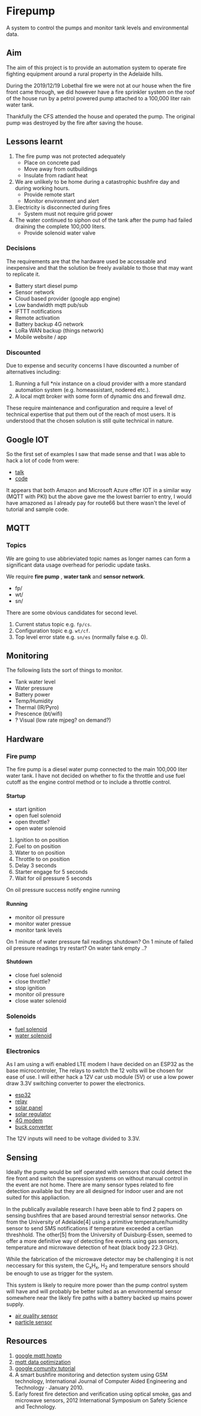 # Firepump

A system to control the pumps and monitor tank levels and environmental data.

## Aim

The aim of this project is to provide an automation system to operate fire fighting equipment around a rural property in the Adelaide hills.

During the 2019/12/19 Lobethal fire we were not at our house when the fire front came through, we did however have a fire sprinkler system on the roof of the house run by a petrol powered pump attached to a 100,000 liter rain water tank.

Thankfully the CFS attended the house and operated the pump. The original pump was destroyed by the fire after saving the house.

## Lessons learnt

1. The fire pump was not protected adequately
    * Place on concrete pad
    * Move away from outbuildings
    * Insulate from radiant heat
1. We are unlikely to be home during a catastrophic bushfire day and during working hours.
    * Provide remote start
    * Monitor environment and alert
1. Electricity is disconnected during fires
    * System must not require grid power
1. The water continued to siphon out of the tank after the pump had failed draining the complete 100,000 liters.
    * Provide solenoid water valve

### Decisions

The requirements are that the hardware used be accessable and inexpensive and that the solution be freely available to those that may want to replicate it.

* Battery start diesel pump
* Sensor network
* Cloud based provider (google app engine)
* Low bandwidth mqtt pub/sub
* IFTTT notifications
* Remote activation
* Battery backup 4G network
* LoRa WAN backup (things network)
* Mobile website / app

### Discounted

Due to expense and security concerns I have discounted a number of alternatives including:

1. Running a full *nix instance on a cloud provider with a more standard automation system (e.g. homeassistant, nodered etc.).
1. A local mqtt broker with some form of dynamic dns and firewall dmz.

These require maintenance and configuration and require a level of technical expertise that put them out of the reach of most users. It is understood that the chosen solution is still quite technical in nature.

## Google IOT

So the first set of examples I saw that made sense and that I was able to hack a lot of code from were:

* [talk](https://www.youtube.com/watch?v=RYaprBSDy8A)
* [code](https://github.com/GabeWeiss/GoogleIoTCoreApp)

It appears that both Amazon and Microsoft Azure offer IOT in a similar way (MQTT with PKI) but the above gave me the lowest barrier to entry, I would have amazoned as I already pay for route66 but there wasn't the level of tutorial and sample code.

## MQTT

### Topics

We are going to use abbrieviated topic names as longer names can form a significant data usage overhead for periodic update tasks.

We require **fire pump** , **water tank** and **sensor network**.

* fp/
* wt/
* sn/

There are some obvious candidates for second level.

1. Current status topic e.g. ```fp/cs```.
1. Configuration topic e.g. ```wt/cf```.
1. Top level error state e.g. ```sn/es``` (normally false e.g. 0).

## Monitoring

The following lists the sort of things to monitor.

* Tank water level
* Water pressure
* Battery power
* Temp/Humidity
* Thermal (IR/Pyro)
* Prescence (bt/wifi)
* ? Visual (low rate mjpeg? on demand?)

## Hardware

### Fire pump

The fire pump is a diesel water pump connected to the main 100,000 liter water tank. I have not decided on whether to fix the throttle and use fuel cutoff as the engine control method or to include a throttle control.

#### Startup

* start ignition
* open fuel solenoid
* open throttle?
* open water solenoid

1. Ignition to on position
1. Fuel to on position
1. Water to on position
1. Throttle to on position
1. Delay 3 seconds
1. Starter engage for 5 seconds
1. Wait for oil pressure 5 seconds

On oil pressure success notify engine running

#### Running

* monitor oil pressure
* monitor water pressue
* monitor tank levels

On 1 minute of water pressure fail readings shutdown?
On 1 minute of failed oil pressure readings try restart?
On water tank empty ..?

#### Shutdown

* close fuel solenoid
* close throttle?
* stop ignition
* monitor oil pressure
* close water solenoid

### Solenoids

* [fuel solenoid](https://www.scintex.com.au/products/3-port-fuel-tank-selection-valve?variant=1270771211&currency=AUD&gclid=CjwKCAiAmNbwBRBOEiwAqcwwpfJ-OWstGg5RwaJ8cr4Gg1HaP5qT8d3JW9wu6q22A98V62j6yuyRLxoCGCgQAvD_BwE)
* [water solenoid](https://www.valvesonline.com.au/stainless-steel-general-purpose-zero-differential)

### Electronics

As I am using a wifi enabled LTE modem I have decided on an ESP32 as the base microcontroler, The relays to switch the 12 volts will be chosen for ease of use. I will either hack a 12V car usb module (5V) or use a low power draw 3.3V switching converter to power the electronics.

* [esp32](https://au.mouser.com/ProductDetail/Espressif-Systems/ESP32-DevKitC?qs=chTDxNqvsyn3pn4VyZwnyQ%3D%3D&vip=1&gclid=Cj0KCQiAgebwBRDnARIsAE3eZjSaMIxOQwbbzKJRoOLgDx2BNb10Zq_RORYd0BP7vRTPr6sH7-kzmIoaAlpFEALw_wcB)
* [relay](https://www.seeedstudio.com/Grove-Relay.html)
* [solar panel](https://www.jaycar.com.au/12v-40w-monocrystalline-solar-panel/p/ZM9056)
* [solar regulator](https://www.jaycar.com.au/12v-6a-battery-charging-regulator-for-solar-panels/p/AA0348)
* [4G modem](https://www.telstra.com.au/internet/mobile-broadband/nighthawk-m2)
* [buck converter](https://en.wikipedia.org/wiki/Buck_converter)

The 12V inputs will need to be voltage divided to 3.3V.

## Sensing

Ideally the pump would be self operated with sensors that could detect the fire front and switch the supression systems on without manual control in the event are not home. There are many sensor types related to fire detection available but they are all designed for indoor user and are not suited for this appliaction.

In the publically available research I have been able to find 2 papers on sensing bushfires that are based around terrestrial sensor networks. One from the University of Adelaide[4] using a primitive temperature/humidity sensor to send SMS notifications if temperature exceeded a certian threshhold. The other[5] from the University of Duisburg-Essen, seemed to offer a more definitive way of detecting fire events using gas sensors, temperature and microwave detection of heat (black body 22.3 GHz).

While the fabrication of the microwave detector may be challenging it is not neccessary for this system, the C<sub>x</sub>H<sub>x</sub>, H<sub>2</sub> and temperature sensors should be enough to use as trigger for the system.

This system is likely to require more power than the pump control system will have and will probably be better suited as an environmental sensor somewhere near the likely fire paths with a battery backed up mains power supply.

* [air quality sensor](https://www.sparkfun.com/products/16531)
* [particle sensor](https://www.sparkfun.com/products/14045)

## Resources

1. [google mqtt howto](https://cloud.google.com/iot/docs/how-tos/mqtt-bridge)
1. [mqtt data optimization](https://blog.usejournal.com/how-to-optimize-data-usage-over-mqtt-792abebd2cd1)
1. [google comunity tutorial](https://cloud.google.com/community/tutorials/cloud-iot-gateways-rpi)
1. A smart bushfire monitoring and detection system using GSM technology, International Journal of Computer Aided Engineering and Technology · January 2010.
1. Early forest fire detection and verification using optical smoke, gas and microwave sensors, 2012 International Symposium on Safety Science and Technology.
